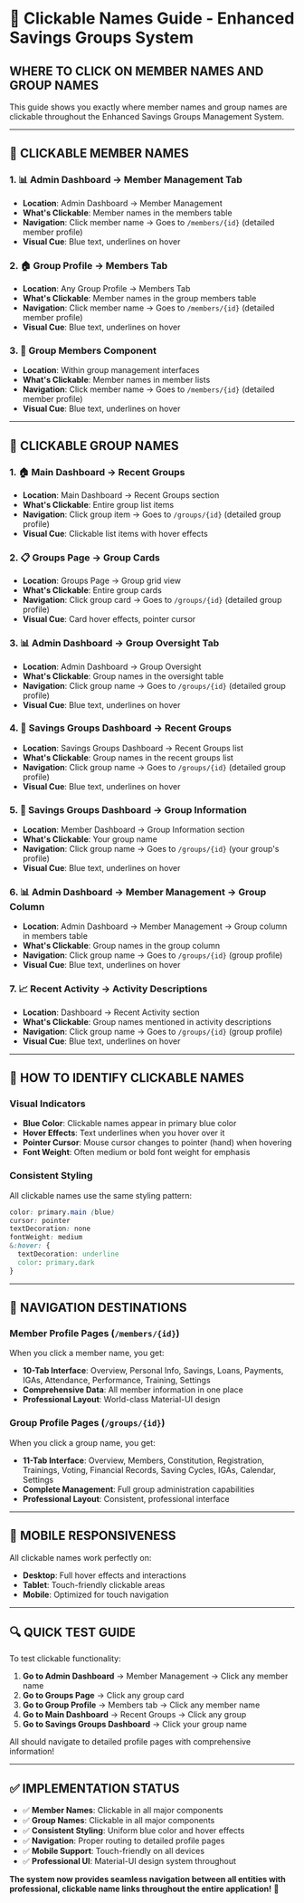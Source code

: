 # 🔗 Clickable Names Guide - Enhanced Savings Groups System

## **WHERE TO CLICK ON MEMBER NAMES AND GROUP NAMES**

This guide shows you exactly where member names and group names are clickable throughout the Enhanced Savings Groups Management System.

---

## **👤 CLICKABLE MEMBER NAMES**

### **1. 📊 Admin Dashboard → Member Management Tab**
- **Location**: Admin Dashboard → Member Management
- **What's Clickable**: Member names in the members table
- **Navigation**: Click member name → Goes to `/members/{id}` (detailed member profile)
- **Visual Cue**: Blue text, underlines on hover

### **2. 🏠 Group Profile → Members Tab**
- **Location**: Any Group Profile → Members Tab
- **What's Clickable**: Member names in the group members table
- **Navigation**: Click member name → Goes to `/members/{id}` (detailed member profile)
- **Visual Cue**: Blue text, underlines on hover

### **3. 👥 Group Members Component**
- **Location**: Within group management interfaces
- **What's Clickable**: Member names in member lists
- **Navigation**: Click member name → Goes to `/members/{id}` (detailed member profile)
- **Visual Cue**: Blue text, underlines on hover

---

## **🏢 CLICKABLE GROUP NAMES**

### **1. 🏠 Main Dashboard → Recent Groups**
- **Location**: Main Dashboard → Recent Groups section
- **What's Clickable**: Entire group list items
- **Navigation**: Click group item → Goes to `/groups/{id}` (detailed group profile)
- **Visual Cue**: Clickable list items with hover effects

### **2. 📋 Groups Page → Group Cards**
- **Location**: Groups Page → Group grid view
- **What's Clickable**: Entire group cards
- **Navigation**: Click group card → Goes to `/groups/{id}` (detailed group profile)
- **Visual Cue**: Card hover effects, pointer cursor

### **3. 📊 Admin Dashboard → Group Oversight Tab**
- **Location**: Admin Dashboard → Group Oversight
- **What's Clickable**: Group names in the oversight table
- **Navigation**: Click group name → Goes to `/groups/{id}` (detailed group profile)
- **Visual Cue**: Blue text, underlines on hover

### **4. 📱 Savings Groups Dashboard → Recent Groups**
- **Location**: Savings Groups Dashboard → Recent Groups list
- **What's Clickable**: Group names in the recent groups list
- **Navigation**: Click group name → Goes to `/groups/{id}` (detailed group profile)
- **Visual Cue**: Blue text, underlines on hover

### **5. 📱 Savings Groups Dashboard → Group Information**
- **Location**: Member Dashboard → Group Information section
- **What's Clickable**: Your group name
- **Navigation**: Click group name → Goes to `/groups/{id}` (your group's profile)
- **Visual Cue**: Blue text, underlines on hover

### **6. 📊 Admin Dashboard → Member Management → Group Column**
- **Location**: Admin Dashboard → Member Management → Group column in members table
- **What's Clickable**: Group names in the group column
- **Navigation**: Click group name → Goes to `/groups/{id}` (group profile)
- **Visual Cue**: Blue text, underlines on hover

### **7. 📈 Recent Activity → Activity Descriptions**
- **Location**: Dashboard → Recent Activity section
- **What's Clickable**: Group names mentioned in activity descriptions
- **Navigation**: Click group name → Goes to `/groups/{id}` (group profile)
- **Visual Cue**: Blue text, underlines on hover

---

## **🎯 HOW TO IDENTIFY CLICKABLE NAMES**

### **Visual Indicators**
- **Blue Color**: Clickable names appear in primary blue color
- **Hover Effects**: Text underlines when you hover over it
- **Pointer Cursor**: Mouse cursor changes to pointer (hand) when hovering
- **Font Weight**: Often medium or bold font weight for emphasis

### **Consistent Styling**
All clickable names use the same styling pattern:
```css
color: primary.main (blue)
cursor: pointer
textDecoration: none
fontWeight: medium
&:hover: {
  textDecoration: underline
  color: primary.dark
}
```

---

## **🚀 NAVIGATION DESTINATIONS**

### **Member Profile Pages** (`/members/{id}`)
When you click a member name, you get:
- **10-Tab Interface**: Overview, Personal Info, Savings, Loans, Payments, IGAs, Attendance, Performance, Training, Settings
- **Comprehensive Data**: All member information in one place
- **Professional Layout**: World-class Material-UI design

### **Group Profile Pages** (`/groups/{id}`)
When you click a group name, you get:
- **11-Tab Interface**: Overview, Members, Constitution, Registration, Trainings, Voting, Financial Records, Saving Cycles, IGAs, Calendar, Settings
- **Complete Management**: Full group administration capabilities
- **Professional Layout**: Consistent, professional interface

---

## **📱 MOBILE RESPONSIVENESS**

All clickable names work perfectly on:
- **Desktop**: Full hover effects and interactions
- **Tablet**: Touch-friendly clickable areas
- **Mobile**: Optimized for touch navigation

---

## **🔍 QUICK TEST GUIDE**

To test clickable functionality:

1. **Go to Admin Dashboard** → Member Management → Click any member name
2. **Go to Groups Page** → Click any group card
3. **Go to Group Profile** → Members tab → Click any member name
4. **Go to Main Dashboard** → Recent Groups → Click any group
5. **Go to Savings Groups Dashboard** → Click your group name

All should navigate to detailed profile pages with comprehensive information!

---

## **✅ IMPLEMENTATION STATUS**

- ✅ **Member Names**: Clickable in all major components
- ✅ **Group Names**: Clickable in all major components  
- ✅ **Consistent Styling**: Uniform blue color and hover effects
- ✅ **Navigation**: Proper routing to detailed profile pages
- ✅ **Mobile Support**: Touch-friendly on all devices
- ✅ **Professional UI**: Material-UI design system throughout

**The system now provides seamless navigation between all entities with professional, clickable name links throughout the entire application!** 🎉
